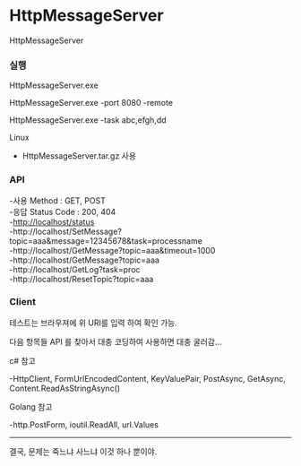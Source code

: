 # HttpMessageServer
HttpMessageServer

### 실행
HttpMessageServer.exe

HttpMessageServer.exe -port 8080 -remote

HttpMessageServer.exe -task abc,efgh,dd

Linux

* HttpMessageServer.tar.gz 사용


### API

-사용 Method : GET, POST <br/>
-응답 Status Code : 200, 404 <br/>
-<a href="/status">http://localhost/status</a><br/>
-http://localhost/SetMessage?topic=aaa&message=12345678&task=processname</br>
-http://localhost/GetMessage?topic=aaa&timeout=1000</br>
-http://localhost/GetMessage?topic=aaa</br>
-http://localhost/GetLog?task=proc</br>
-http://localhost/ResetTopic?topic=aaa</br>


### Client
테스트는 브라우져에 위 URI를 입력 하여 확인 가능.

다음 항목들 API 를 찾아서 대충 코딩하여 사용하면 대충 굴러감...


c# 참고 

-HttpClient, FormUrlEncodedContent, KeyValuePair, PostAsync, GetAsync, Content.ReadAsStringAsync()

Golang 참고

-http.PostForm, ioutil.ReadAll, url.Values


-----------------------------------------------------------------------------------------------------------------------

결국, 문제는 죽느냐 사느냐 이것 하나 뿐이야.
